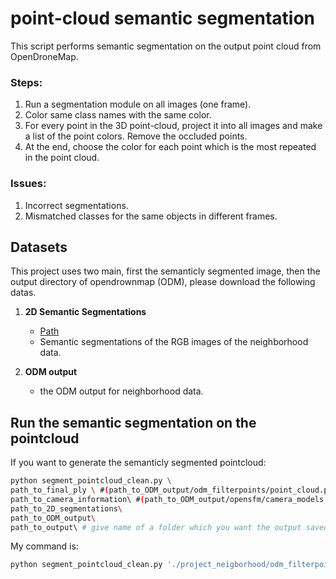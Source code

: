 # point-cloud semantic segmentation
This script performs semantic segmentation on the output point cloud from OpenDroneMap. 

### Steps:
1. Run a segmentation module on all images (one frame).
2. Color same class names with the same color.
3. For every point in the 3D point-cloud, project it into all images and make a list of the point colors. Remove the occluded points.
4. At the end, choose the color for each point which is the most repeated in the point cloud.

### Issues:
1. Incorrect segmentations.
3. Mismatched classes for the same objects in different frames.

## Datasets
This project uses two main, first the semanticly segmented image, then the output directory of opendrownmap (ODM), please download the following datas.

1. **2D Semantic Segmentations**
   - [Path](https://drive.google.com/file/d/1xQtwe3Y7CgeFi2kQhLUNp_GfbGL8OXfu/view?usp=sharing)
   - Semantic segmentations of the RGB images of the neighborhood data.

2. **ODM output**
   - the ODM output for neighborhood data.

## Run the semantic segmentation on the pointcloud 

If you want to generate the semanticly segmented pointcloud:
```sh
python segment_pointcloud_clean.py \
path_to_final_ply \ #(path_to_ODM_output/odm_filterpoints/point_cloud.ply)
path_to_camera_information\ #(path_to_ODM_output/opensfm/camera_models.json)
path_to_2D_segmentations\
path_to_ODM_output\
path_to_output\ # give name of a folder which you want the output saved to 
```

<!-- If you also want to visualize the images per view:
```sh
python segment_pointcloud_clean.py \
path_to_final_ply \ #(path_to_ODM_output/odm_filterpoints/point_cloud.ply)
path_to_camera_information\ #(path_to_ODM_output/opensfm/camera_models.json)
path_to_2D_segmentations\
path_to_ODM_output\
path_to_output\ # give name of a folder which you want the output saved to 
visualize -->
<!-- ``` -->
My command is: 

```sh
python segment_pointcloud_clean.py './project_neigborhood/odm_filterpoints/point_cloud.ply' './project_neigborhood/opensfm/reconstruction.json' './segmentations' './project_neigborhood' ./output_ply 
```

